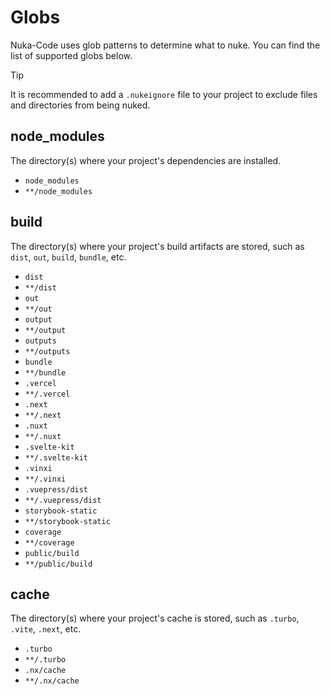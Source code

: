 # Globs

Nuka-Code uses glob patterns to determine what to nuke. You can find the list of supported globs below.

> [!TIP]
> It is recommended to add a `.nukeignore` file to your project to exclude files and directories from being nuked.

## node_modules

The directory(s) where your project's dependencies are installed.

- `node_modules`
- `**/node_modules`

## build

The directory(s) where your project's build artifacts are stored, such as `dist`, `out`, `build`, `bundle`, etc.

- `dist`
- `**/dist`
- `out`
- `**/out`
- `output`
- `**/output`
- `outputs`
- `**/outputs`
- `bundle`
- `**/bundle`
- `.vercel`
- `**/.vercel`
- `.next`
- `**/.next`
- `.nuxt`
- `**/.nuxt`
- `.svelte-kit`
- `**/.svelte-kit`
- `.vinxi`
- `**/.vinxi`
- `.vuepress/dist`
- `**/.vuepress/dist`
- `storybook-static`
- `**/storybook-static`
- `coverage`
- `**/coverage`
- `public/build`
- `**/public/build`

## cache

The directory(s) where your project's cache is stored, such as `.turbo`, `.vite`, `.next`, etc.

- `.turbo`
- `**/.turbo`
- `.nx/cache`
- `**/.nx/cache`
